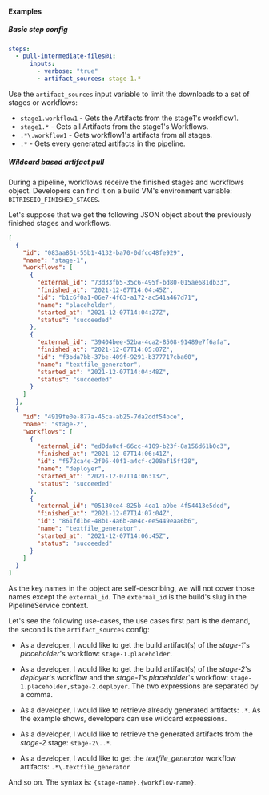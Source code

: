 #### Examples

##### Basic step config

```yaml
steps:
  - pull-intermediate-files@1:
      inputs:
        - verbose: "true"
        - artifact_sources: stage-1.*
```

Use the `artifact_sources` input variable to limit the downloads to a set of stages or workflows:

- `stage1.workflow1` - Gets the Artifacts from the stage1's workflow1.
- `stage1.*` - Gets all Artifacts from the stage1's Workflows.
- `.*\.workflow1` - Gets workflow1's artifacts from all stages.
- `.*` - Gets every generated artifacts in the pipeline.

##### Wildcard based artifact pull

During a pipeline, workflows receive the finished stages and workflows object. Developers can find it on a build VM's environment variable: `BITRISEIO_FINISHED_STAGES`.

Let's suppose that we get the following JSON object about the previously finished stages and workflows.

```json
[
  {
    "id": "083aa861-55b1-4132-ba70-0dfcd48fe929",
    "name": "stage-1",
    "workflows": [
      {
        "external_id": "73d33fb5-35c6-495f-bd80-015ae681db33",
        "finished_at": "2021-12-07T14:04:45Z",
        "id": "b1c6f0a1-06e7-4f63-a172-ac541a467d71",
        "name": "placeholder",
        "started_at": "2021-12-07T14:04:27Z",
        "status": "succeeded"
      },
      {
        "external_id": "39404bee-52ba-4ca2-8508-91489e7f6afa",
        "finished_at": "2021-12-07T14:05:07Z",
        "id": "f3bda7bb-37be-409f-9291-b377717cba60",
        "name": "textfile_generator",
        "started_at": "2021-12-07T14:04:48Z",
        "status": "succeeded"
      }
    ]
  },
  {
    "id": "4919fe0e-877a-45ca-ab25-7da2ddf54bce",
    "name": "stage-2",
    "workflows": [
      {
        "external_id": "ed0da0cf-66cc-4109-b23f-8a156d61b0c3",
        "finished_at": "2021-12-07T14:06:41Z",
        "id": "f572ca4e-2f06-40f1-a4cf-c208af15ff28",
        "name": "deployer",
        "started_at": "2021-12-07T14:06:13Z",
        "status": "succeeded"
      },
      {
        "external_id": "05130ce4-825b-4ca1-a9be-4f54413e5dcd",
        "finished_at": "2021-12-07T14:07:04Z",
        "id": "861fd1be-48b1-4a6b-ae4c-ee5449eaa6b6",
        "name": "textfile_generator",
        "started_at": "2021-12-07T14:06:45Z",
        "status": "succeeded"
      }
    ]
  }
]
```

As the key names in the object are self-describing, we will not cover those names except the `external_id`. The `external_id` is the build's slug in the PipelineService context.

Let's see the following use-cases, the use cases first part is the demand, the second is the `artifact_sources` config:

- As a developer, I would like to get the build artifact(s) of the _stage-1_'s _placeholder_'s workflow: `stage-1.placeholder`.

- As a developer, I would like to get the build artifact(s) of the _stage-2_'s _deployer_'s workflow and the _stage-1_'s _placeholder_'s workflow: `stage-1.placeholder,stage-2.deployer`. The two expressions are separated by a comma.

- As a developer, I would like to retrieve already generated artifacts: `.*`. As the example shows, developers can use wildcard expressions.

- As a developer, I would like to retrieve the generated artifacts from the _stage-2_ stage: `stage-2\..*`.

- As a developer, I would like to get the _textfile_generator_ workflow artifacts: `.*\.textfile_generator`

And so on. The syntax is: `{stage-name}.{workflow-name}`.
